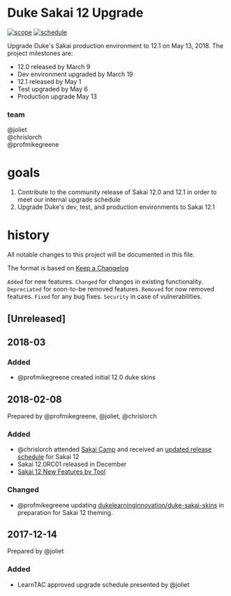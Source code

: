 # Duke Sakai 12 Upgrade

[![scope](https://img.shields.io/badge/scope-good-brightgreen.svg)](https://confluence.sakaiproject.org/display/DOC/Sakai+12+New+Features+by+tool)
[![schedule](https://img.shields.io/badge/schedule-good-yellowgreen.svg)](https://docs.google.com/spreadsheets/d/1mvpsEPMvAoeunrWMA5iSNCQP6Coqodo3seiAZYC68Nk/edit#gid=0)

Upgrade Duke's Sakai production environment to 12.1 on May 13, 2018. The project milestones are:

* 12.0 released by March 9
* Dev environment upgraded by March 19
* 12.1 released by May 1
* Test upgraded by May 6
* Production upgrade May 13

### team
@joliet  
@chrislorch  
@profmikegreene  

# goals
1. Contribute to the community release of Sakai 12.0 and 12.1 in order to meet our internal upgrade schedule
1. Upgrade Duke's dev, test, and production environments to Sakai 12.1

# history 
All notable changes to this project will be documented in this file.

The format is based on [Keep a Changelog](http://keepachangelog.com/en/1.0.0/)

`Added` for new features.
`Changed` for changes in existing functionality.
`Depreciated` for soon-to-be removed features.
`Removed` for now removed features.
`Fixed` for any bug fixes.
`Security` in case of vulnerabilities.

## [Unreleased]

## 2018-03
### Added
* @profmikegreene created initial 12.0 duke skins

## 2018-02-08 
Prepared by @profmikegreene, @joliet, @chrislorch

### Added
* @chrislorch attended [Sakai Camp](https://docs.google.com/document/d/1VwTOn5_9I8OIY38chC3Sn_vRNZv5vrh-MLWi4lFrxZw/edit#heading=h.nys0ffyzlig3) and received an [updated release schedule](https://docs.google.com/spreadsheets/d/1mvpsEPMvAoeunrWMA5iSNCQP6Coqodo3seiAZYC68Nk/edit#gid=0) for Sakai 12
* Sakai 12.0RC01 released in December
* [Sakai 12 New Features by Tool](https://confluence.sakaiproject.org/display/DOC/Sakai+12+New+Features+by+tool)

### Changed
* @profmikegreene updating [dukelearninginnovation/duke-sakai-skins](https://github.com/dukelearninginnovation/duke-sakai-skins) in preparation for Sakai 12 theming.


## 2017-12-14 
Prepared by @joliet

### Added
* LearnTAC approved upgrade schedule presented by @joliet


